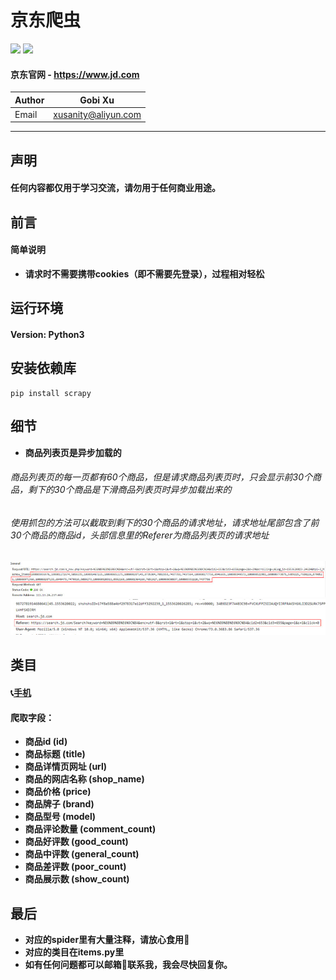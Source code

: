 # 京东爬虫
![](https://img.shields.io/badge/Python-3.5.3-green.svg) ![](https://img.shields.io/badge/Scrapy-1.5.1-green.svg)
#### 京东官网 - https://www.jd.com
|Author|Gobi Xu|
|---|---|
|Email|xusanity@aliyun.com|
****
## 声明
#### 任何内容都仅用于学习交流，请勿用于任何商业用途。
## 前言
#### 简单说明
- **请求时不需要携带cookies（即不需要先登录），过程相对轻松**
## 运行环境
#### Version: Python3
## 安装依赖库
```
pip install scrapy
```
## 细节
- **商品列表页是异步加载的**
###### 商品列表页的每一页都有60个商品，但是请求商品列表页时，只会显示前30个商品，剩下的30个商品是下滑商品列表页时异步加载出来的
###### 使用抓包的方法可以截取到剩下的30个商品的请求地址，请求地址尾部包含了前30个商品的商品id，头部信息里的Referer为商品列表页的请求地址
![enter image description here](picture/30.jpg)
<br>
![enter image description here](picture/referer.jpg)
## 类目
#### :telephone_receiver:[手机](https://search.jd.com/Search?keyword=%E6%89%8B%E6%9C%BA&enc=utf-8&wq=&pvid=e7b33af1d11d4f70b6d8bdfb8fc7be87)
#### 爬取字段：
- **商品id (id)**
- **商品标题 (title)**
- **商品详情页网址 (url)**
- **商品的网店名称 (shop_name)**
- **商品价格 (price)**
- **商品牌子 (brand)**
- **商品型号 (model)**
- **商品评论数量 (comment_count)**
- **商品好评数 (good_count)**
- **商品中评数 (general_count)**
- **商品差评数 (poor_count)**
- **商品展示数 (show_count)**
## 最后
- **对应的spider里有大量注释，请放心食用:meat_on_bone:**
- **对应的类目在items.py里**
- **如有任何问题都可以邮箱:email:联系我，我会尽快回复你。**
